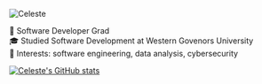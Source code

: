 ![Celeste](https://via.placeholder.com/150/0000FF/FFFFFF?text=Celeste)


🧠 Software Developer Grad</br>
🎓 Studied Software Development at Western Govenors University </br>
🧐 Interests: software engineering, data analysis, cybersecurity</br>



<!--
**celeste-melissa/celeste-melissa** is a ✨ _special_ ✨ repository because its `README.md` (this file) appears on your GitHub profile.

Here are some ideas to get you started:
https://i.pinimg.com/originals/79/48/0e/79480e87d9fcb11532f5fa7100f1644d.gif
- 🔭 I’m currently working on ...
- 🌱 I’m currently learning ...
- 👯 I’m looking to collaborate on ...
- 🤔 I’m looking for help with ...
- 💬 Ask me about ...
- 📫 How to reach me: ...
- 😄 Pronouns: ...
- ⚡ Fun fact: ...
-->
[![Celeste's GitHub stats](https://github-readme-stats.vercel.app/api?username=celeste-melissa&show_icons=true&theme=tokyonight)](https://github.com/celeste-melissa/github-readme-stats)
